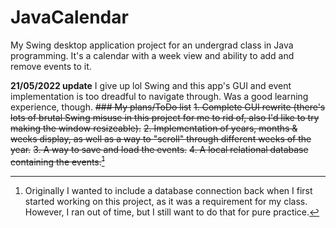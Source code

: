 # JavaCalendar
My Swing desktop application project for an undergrad class in Java programming. It's a calendar with a week view and ability to add and remove events to it.

**21/05/2022 update**
I give up lol Swing and this app's GUI and event implementation is too dreadful to navigate through. Was a good learning experience, though.
~~### My plans/ToDo list~~
~~1. Complete GUI rewrite (there's lots of brutal Swing misuse in this project for me to rid of, also I'd like to try making the window resizeable).~~
~~2. Implementation of years, months & weeks display, as well as a way to "scroll" through different weeks of the year.~~
~~3. A way to save and load the events.~~
~~4. A local relational database containing the events.[^1]~~



[^1]: Originally I wanted to include a database connection back when I first started working on this project, as it was a requirement for my class. However, I ran out of time, but I still want to do that for pure practice.
